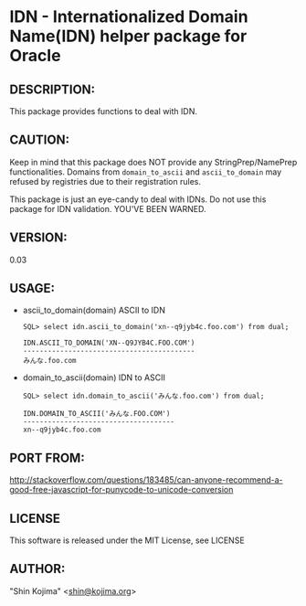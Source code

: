 # IDN - Internationalized Domain Name(IDN) helper package for Oracle

## DESCRIPTION:
This package provides functions to deal with IDN.

## CAUTION:
Keep in mind that this package does NOT provide any StringPrep/NamePrep
functionalities.  Domains from `domain_to_ascii` and `ascii_to_domain` may
refused by registries due to their registration rules.

This package is just an eye-candy to deal with IDNs.
Do not use this package for IDN validation.
YOU'VE BEEN WARNED.

## VERSION:
0.03

## USAGE:

- ascii_to_domain(domain)
    ASCII to IDN

    ```
    SQL> select idn.ascii_to_domain('xn--q9jyb4c.foo.com') from dual;

    IDN.ASCII_TO_DOMAIN('XN--Q9JYB4C.FOO.COM')
    ------------------------------------------
    みんな.foo.com
    ```

- domain_to_ascii(domain)
    IDN to ASCII

    ```
    SQL> select idn.domain_to_ascii('みんな.foo.com') from dual;

    IDN.DOMAIN_TO_ASCII('みんな.FOO.COM')
    -------------------------------------
    xn--q9jyb4c.foo.com
    ```

## PORT FROM:
http://stackoverflow.com/questions/183485/can-anyone-recommend-a-good-free-javascript-for-punycode-to-unicode-conversion

## LICENSE
This software is released under the MIT License, see LICENSE

## AUTHOR:
"Shin Kojima" &lt;shin@kojima.org&gt;

